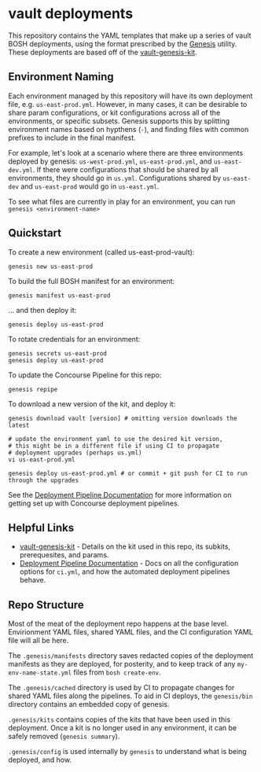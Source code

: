 vault deployments
==============================

This repository contains the YAML templates that make up a series of
vault BOSH deployments, using the format prescribed by the
[Genesis][1] utility. These deployments are based off of the
[vault-genesis-kit][2].

Environment Naming
------------------

Each environment managed by this repository will have its own
deployment file, e.g. `us-east-prod.yml`. However, in many cases,
it can be desirable to share param configurations, or kit configurations
across all of the environments, or specific subsets. Genesis supports
this by splitting environment names based on hypthens (`-`), and finding
files with common prefixes to include in the final manifest.

For example, let's look at a scenario where there are three environments
deployed by genesis: `us-west-prod.yml`, `us-east-prod.yml`, and `us-east-dev.yml`.
If there were configurations that should be shared by all environments,
they should go in `us.yml`. Configurations shared by `us-east-dev` and `us-east-prod`
would go in `us-east.yml`.

To see what files are currently in play for an environment, you can run
`genesis <environment-name>`

Quickstart
----------

To create a new environment (called us-east-prod-vault):

    genesis new us-east-prod

To build the full BOSH manifest for an environment:

    genesis manifest us-east-prod

... and then deploy it:

    genesis deploy us-east-prod

To rotate credentials for an environment:

    genesis secrets us-east-prod
    genesis deploy us-east-prod

To update the Concourse Pipeline for this repo:

    genesis repipe

To download a new version of the kit, and deploy it:

    genesis download vault [version] # omitting version downloads the latest

    # update the environment yaml to use the desired kit version,
    # this might be in a different file if using CI to propagate
    # deployment upgrades (perhaps us.yml)
    vi us-east-prod.yml

    genesis deploy us-east-prod.yml # or commit + git push for CI to run through the upgrades

See the [Deployment Pipeline Documentation][3] for more
information on getting set up with Concourse deployment pipelines.

Helpful Links
-------------

- [vault-genesis-kit][2] - Details on the kit used in this repo,
  its subkits, prerequesites, and params.
- [Deployment Pipeline Documentation][3] - Docs on all the
  configuration options for `ci.yml`, and how the automated
  deployment pipelines behave.

[1]: https://github.com/starkandwayne/genesis
[2]: https://github.com/genesis-community/vault-genesis-kit
[3]: https://github.com/starkandwayne/genesis/blob/master/docs/PIPELINES.md

Repo Structure
--------------

Most of the meat of the deployment repo happens at the base level.
Envirionment YAML files, shared YAML files, and the CI
configuration YAML file will all be here.

The `.genesis/manifests` directory saves redacted copies of the
deployment manifests as they are deployed, for posterity, and to
keep track of any `my-env-name-state.yml` files from `bosh create-env`.

The `.genesis/cached` directory is used by CI to propagate changes
for shared YAML files along the pipelines. To aid in CI deploys, the
`genesis/bin` directory contains an embedded copy of genesis.

`.genesis/kits` contains copies of the kits that have been used in
this deployment. Once a kit is no longer used in any environment,
it can be safely removed (`genesis summary`).

`.genesis/config` is used internally by `genesis` to understand
what is being deployed, and how.
